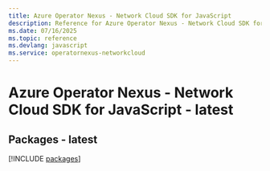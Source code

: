 ```yaml
---
title: Azure Operator Nexus - Network Cloud SDK for JavaScript
description: Reference for Azure Operator Nexus - Network Cloud SDK for JavaScript
ms.date: 07/16/2025
ms.topic: reference
ms.devlang: javascript
ms.service: operatornexus-networkcloud
---
```

# Azure Operator Nexus - Network Cloud SDK for JavaScript - latest
## Packages - latest
[!INCLUDE [packages](operator-nexus---network-cloud-index.md)]